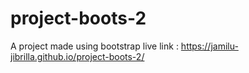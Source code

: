# project-boots-2

A project made using bootstrap
live link : https://jamilu-jibrilla.github.io/project-boots-2/
